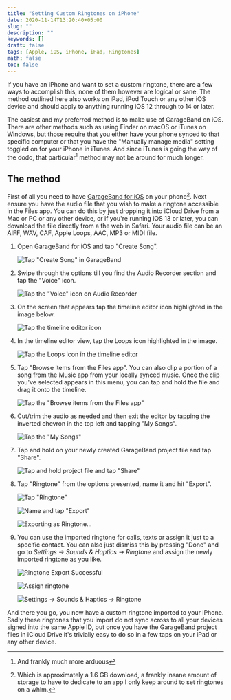 ```yaml
---
title: "Setting Custom Ringtones on iPhone"
date: 2020-11-14T13:20:40+05:00
slug: ""
description: ""
keywords: []
draft: false
tags: [Apple, iOS, iPhone, iPad, Ringtones]
math: false
toc: false
---
```

If you have an iPhone and want to set a custom ringtone, there are a few ways to accomplish this, none of them however are logical or sane. The method outlined here also works on iPad, iPod Touch or any other iOS device and should apply to anything running iOS 12 through to 14 or later.

<!--more-->

The easiest and my preferred method is to make use of GarageBand on iOS. There are other methods such as using Finder on macOS or iTunes on Windows, but those require that you either have your phone synced to that specific computer or that you have the "Manually manage media" setting toggled on for your iPhone in iTunes. And since iTunes is going the way of the dodo, that particular[^1] method may not be around for much longer.

## The method

First of all you need to have [GarageBand for iOS](https://apps.apple.com/us/app/garageband/id408709785) on your phone[^2]. Next ensure you have the audio file that you wish to make a ringtone accessible in the Files app. You can do this by just dropping it into iCloud Drive from a Mac or PC or any other device, or if you're running iOS 13 or later, you can download the file directly from a the web in Safari. Your audio file can be an AIFF, WAV, CAF, Apple Loops, AAC, MP3 or MIDI file.

1. Open GarageBand for iOS and tap "Create Song".

    ![Tap "Create Song" in GarageBand](/images/GarageBand-Create-Song.JPEG)

2. Swipe through the options till you find the Audio Recorder section and tap the "Voice" icon.

    ![Tap the "Voice" icon on Audio Recorder](/images/GarageBand-Audio-Recorder.PNG)

3. On the screen that appears tap the timeline editor icon highlighted in the image below. 

    ![Tap the timeline editor icon](/images/GarageBand-Timeline-Icon.PNG)

4. In the timeline editor view, tap the Loops icon highlighted in the image.

    ![Tap the Loops icon in the timeline editor](/images/GarageBand-Timeline-Loops-Icon.PNG)

5. Tap "Browse items from the Files app". You can also clip a portion of a song from the Music app from your locally synced music. Once the clip you've selected appears in this menu, you can tap and hold the file and drag it onto the timeline.

    ![Tap the "Browse items from the Files app"](/images/GarageBand-Browse-Files.PNG)

6. Cut/trim the audio as needed and then exit the editor by tapping the inverted chevron in the top left and tapping "My Songs".

    ![Tap the "My Songs"](/images/GarageBand-My-Songs.PNG)

7. Tap and hold on your newly created GarageBand project file and tap "Share".

    ![Tap and hold project file and tap "Share"](/images/GarageBand-Tap-Share.PNG)

8. Tap "Ringtone" from the options presented, name it and hit "Export".

    ![Tap "Ringtone"](/images/GarageBand-Tap-Ringtone.PNG)

    ![Name and tap "Export"](/images/GarageBand-Tap-Export.PNG)

    ![Exporting as Ringtone...](/images/GarageBand-Exporting-Ringtone.PNG)

9. You can use the imported ringtone for calls, texts or assign it just to a specific contact. You can also just dismiss this by pressing "Done" and go to *Settings → Sounds & Haptics → Ringtone* and assign the newly imported ringtone as you like.

    ![Ringtone Export Successful](/images/GarageBand-Ringtone-Export-Successful.PNG)

    ![Assign ringtone](/images/GarageBand-Assign-Ringtone.PNG)

    ![*Settings → Sounds & Haptics → Ringtone*](/images/Settings-Sounds-Ringtones.PNG)

And there you go, you now have a custom ringtone imported to your iPhone. Sadly these ringtones that you import do not sync across to all your devices signed into the same Apple ID, but once you have the GarageBand project files in iCloud Drive it's trivially easy to do so in a few taps on your iPad or any other device.


[^1]: And frankly much more arduous 

[^2]: Which is approximately a 1.6 GB download, a frankly insane amount of storage to have to dedicate to an app I only keep around to set ringtones on a whim.